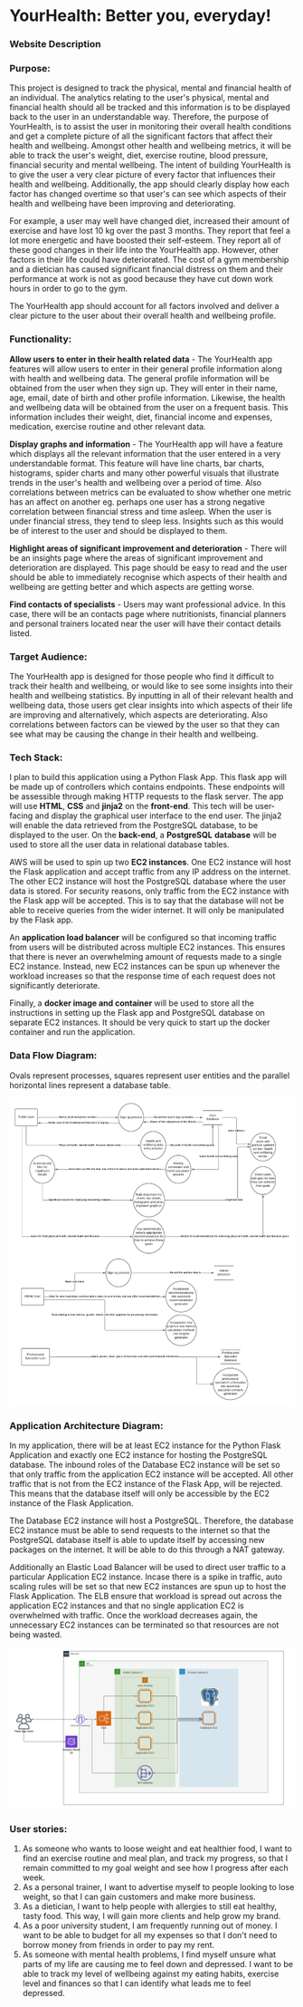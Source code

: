 # YourHealth: Better you, everyday!



### Website Description

### Purpose:

This project is designed to track the physical, mental and financial health of an individual. The analytics relating to the user's physical, mental and financial health should all be tracked and this information is to be displayed back to the user in an understandable way. Therefore, the purpose of YourHealth, is to assist the user in monitoring their overall health conditions and get a complete picture of all the significant factors that affect their health and wellbeing. Amongst other health and wellbeing metrics, it will be able to track the user's weight, diet, exercise routine, blood pressure, financial security and mental wellbeing. The intent of building YourHealth is to give the user a very clear picture of every factor that influences their health and wellbeing. Additionally, the app should clearly display how each factor has changed overtime so that user's can see which aspects of their health and wellbeing have been improving and deteriorating. 

For example, a user may well have changed diet, increased their amount of exercise and have lost 10 kg over the past 3 months. They report that feel a lot more energetic and have boosted their self-esteem. They report all of these good changes in their life into the YourHealth app. However, other factors in their life could have deteriorated. The cost of a gym membership and a dietician has caused significant financial distress on them and their performance at work is not as good because they have cut down work hours in order to go to the gym. 

The YourHealth app should account for all factors involved and deliver a clear picture to the user about their overall health and wellbeing profile. 



### Functionality:

**Allow users to enter in their health related data** - The YourHealth app features will allow users to enter in their general profile information along with health and wellbeing data. The general profile information will be obtained from the user when they sign up. They will enter in their name, age, email, date of birth and other profile information. Likewise, the health and wellbeing data will be obtained from the user on a frequent basis. This information includes their weight, diet, financial income and expenses, medication, exercise routine and other relevant data.

**Display graphs and information** - The YourHealth app will have a feature which displays all the relevant information that the user entered in a very understandable format. This feature will have line charts, bar charts, histograms, spider charts and many other powerful visuals that illustrate trends in the user's health and wellbeing over a period of time. Also correlations between metrics can be evaluated to show whether one metric has an affect on another eg. perhaps one user has a strong negative correlation between financial stress and time asleep. When the user is under financial stress, they tend to sleep less. Insights such as this would be of interest to the user and should be displayed to them.

**Highlight areas of significant improvement and deterioration** - There will be an insights page where the areas of significant improvement and deterioration are displayed. This page should be easy to read and the user should be able to immediately recognise which aspects of their health and wellbeing are getting better and which aspects are getting worse.

**Find contacts of specialists** - Users may want professional advice. In this case, there will be an contacts page where nutritionists, financial planners and personal trainers located near the user will have their contact details listed. 



### Target Audience:

The YourHealth app is designed for those people who find it difficult to track their health and wellbeing, or would like to see some insights into their health and wellbeing statistics. By inputting in all of their relevant health and wellbeing data, those users get clear insights into which aspects of their life are improving and alternatively, which aspects are deteriorating. Also correlations between factors can be viewed by the user so that they can see what may be causing the change in their health and wellbeing.



### Tech Stack:

I plan to build this application using a Python Flask App. This flask app will be made up of controllers which contains endpoints. These endpoints will be assessible through making HTTP requests to the flask server. The app will use **HTML**, **CSS** and **jinja2** on the **front-end**. This tech will be user-facing and display the graphical user interface to the end user. The jinja2 will enable the data retrieved from the PostgreSQL database, to be displayed to the user. On the **back-end**, a **PostgreSQL** **database** will be used to store all the user data in relational database tables. 

AWS will be used to spin up two **EC2 instances**. One EC2 instance will host the Flask application and accept traffic from any IP address on the internet. The other EC2 instance will host the PostgreSQL database where the user data is stored. For security reasons, only traffic from the EC2 instance with the Flask app will be accepted. This is to say that the database will not be able to receive queries from the wider internet. It will only be manipulated by the Flask app.

An **application load balancer** will be configured so that incoming traffic from users will be distributed across multiple EC2 instances. This ensures that there is never an overwhelming amount of requests made to a single EC2 instance. Instead, new EC2 instances can be spun up whenever the workload increases so that the response time of each request does not significantly deteriorate.

Finally, a **docker image and container** will be used to store all the instructions in setting up the Flask app and PostgreSQL database on separate EC2 instances. It should be very quick to start up the docker container and run the application.



### Data Flow Diagram:

Ovals represent processes, squares represent user entities and the parallel horizontal lines represent a database table. 

![DFD](./docs/DFD.png)



### Application Architecture Diagram:

In my application, there will be at least EC2 instance for the Python Flask Application and exactly  one EC2 instance for hosting the PostgreSQL database. The inbound roles of the Database EC2 instance will be set so that only traffic from the application EC2 instance will be accepted. All other traffic that is not from the EC2 instance of the Flask App, will be rejected. This means that the database itself will only be accessible by the EC2 instance of the Flask Application. 

The Database EC2 instance will host a PostgreSQL. Therefore, the database EC2 instance must be able to send requests to the internet so that the PostgreSQL database itself is able to update itself by accessing new packages on the internet. It will be able to do this through a NAT gateway.

Additionally an Elastic Load Balancer will be used to direct user traffic to a particular Application EC2 instance. Incase there is a spike in traffic, auto scaling rules will be set so that new EC2 instances are spun up to host the Flask Application. The ELB ensure that workload is spread out across the application EC2 instances and that no single application EC2 is overwhelmed with traffic. Once the workload decreases again, the unnecessary EC2 instances can be terminated so that resources are not being wasted.



![application_architecture_design](./docs/App_diagram.png)

### User stories:

1. As someone who wants to loose weight and eat healthier food, I want to find an exercise routine and meal plan, and track my progress, so that I remain committed to my goal weight and see how I progress after each week.
2. As a personal trainer, I want to advertise myself to people looking to lose weight, so that I can gain customers and make more business.
3. As a dietician, I want to help people with allergies to still eat healthy, tasty food. This way, I will gain more clients and help grow my brand.
4. As a poor university student, I am frequently running out of money. I want to be able to budget for all my expenses so that I don't need to borrow money from friends in order to pay my rent. 
5. As someone with mental health problems, I find myself unsure what parts of my life are causing me to feel down and depressed. I want to be able to track my level of wellbeing against my eating habits, exercise level and finances so that I can identify what leads me to feel depressed.